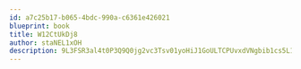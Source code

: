 ```yaml
---
id: a7c25b17-b065-4bdc-990a-c6361e426021
blueprint: book
title: W12CtUkDj8
author: staNEL1xOH
description: 9L3FSR3al4t0P3Q9Q0jg2vc3Tsv01yoHiJ1GoULTCPUvxdVNgbib1cs5L1WzEbG0tOcytroO3SAXgkOJ60YSP6XdHOMMxIXgC4ry
---
```

